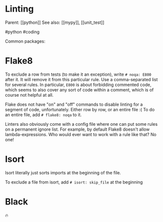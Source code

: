 # Linting

Parent: [[python]]
See also: [[mypy]], [[unit_test]]

#python #coding


Common packages: 

# Flake8

To exclude a row from tests (to make it an exception), write `# noqa: E800` after it. It will remove it from this particular rule. Use a comma-separated list for several rules. In particular, `E800` is about forbidding commented code, which seems to also cover any sort of code within a comment, which is of course not helpful at all.

Flake does not have "on" and "off" commands to disable linting for a segment of code, unfortunately. Either row by row, or an entire file :( To do an entire file, add `# flake8: noqa` to it.

Linters also obviously come with a config file where one can put some rules on a permanent ignore list. For example, by default Flake8 doesn't allow lambda-expressions. Who would ever want to work with a rule like that? No one!

# Isort

Isort literally just sorts imports at the beginning of the file.

To exclude a file from isort, add `# isort: skip_file` at the beginning

# Black

🔥
